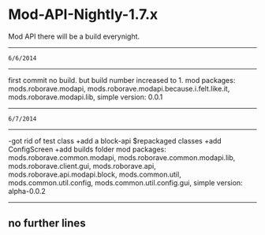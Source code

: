 Mod-API-Nightly-1.7.x
=====================

Mod API
there will be a build everynight. 

------------------
    6/6/2014
------------------
first commit no build. but build number increased to 1.
mod packages:
  mods.roborave.modapi,
  mods.roborave.modapi.because.i.felt.like.it,
  mods.roborave.modapi.lib,
  simple version: 0.0.1
  
------------------
    6/7/2014
------------------
-got rid of test class
+add a block-api
$repackaged classes
+add ConfigScreen
+add builds folder
mod packages:
  mods.roborave.common.modapi,
  mods.roborave.common.modapi.lib,
  mods.roborave.client.gui,
  mods.roborave.api,
  mods.roborave.api.modapi.block,
  mods.common.util,
  mods.common.util.config,
  mods.common.util.config.gui,
  simple version: alpha-0.0.2
  
-------------------
no further lines
-------------------

